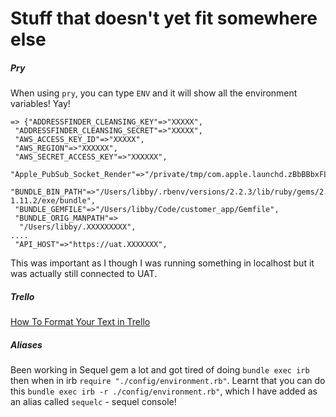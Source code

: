 # Stuff that doesn't yet fit somewhere else

##### Pry
When using `pry`, you can type `ENV` and it will show all the environment variables! Yay!

```
=> {"ADDRESSFINDER_CLEANSING_KEY"=>"XXXXX",
 "ADDRESSFINDER_CLEANSING_SECRET"=>"XXXXX",
 "AWS_ACCESS_KEY_ID"=>"XXXXX",
 "AWS_REGION"=>"XXXXXX",
 "AWS_SECRET_ACCESS_KEY"=>"XXXXXX",
 "Apple_PubSub_Socket_Render"=>"/private/tmp/com.apple.launchd.zBbBBbxFLf/Render",
 "BUNDLE_BIN_PATH"=>"/Users/libby/.rbenv/versions/2.2.3/lib/ruby/gems/2.2.0/gems/bundler-1.11.2/exe/bundle",
 "BUNDLE_GEMFILE"=>"/Users/libby/Code/customer_app/Gemfile",
 "BUNDLE_ORIG_MANPATH"=>
  "/Users/libby/.XXXXXXXXX",
....
 "API_HOST"=>"https://uat.XXXXXXX",
 ```

This was important as I though I was running something in localhost but it was actually still connected to UAT.

##### Trello
[How To Format Your Text in Trello](http://help.trello.com/article/821-using-markdown-in-trello)


##### Aliases

Been working in Sequel gem a lot and got tired of doing `bundle exec irb` then when in irb `require "./config/environment.rb"`.
Learnt that you can do this `bundle exec irb -r ./config/environment.rb"`, which I have added as an alias called `sequelc` - sequel console!
